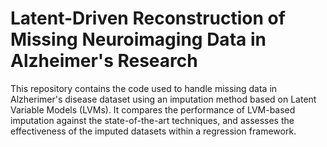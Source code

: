 # Latent-Driven Reconstruction of Missing Neuroimaging Data in Alzheimer's Research
This repository contains the code used to handle missing data in Alzherimer's disease dataset using an imputation method based on Latent Variable Models (LVMs). It compares the performance of LVM-based imputation against the state-of-the-art techniques, and assesses the effectiveness of the imputed datasets within a regression framework.
